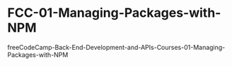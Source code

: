 # FCC-01-Managing-Packages-with-NPM
freeCodeCamp-Back-End-Development-and-APIs-Courses-01-Managing-Packages-with-NPM
